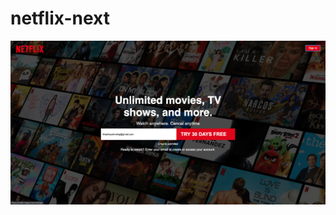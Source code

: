 # netflix-next
<img src="https://raw.githubusercontent.com/khashayarsw/netflix-next/master/screen-shot.png">